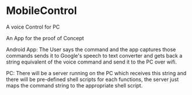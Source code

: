 MobileControl
=============

A voice Control for PC

 An App for the proof of Concept

Android App:
The User says the command and the app captures those commands sends it
to Google's speech to text converter and gets back a string equivalent
of the voice command and send it to the PC over wifi.

PC:
There will be a server running on the PC which receives this string and
there will be pre-defined shell scripts for each functions, the server
just maps the command string to the appropriate shell script.
